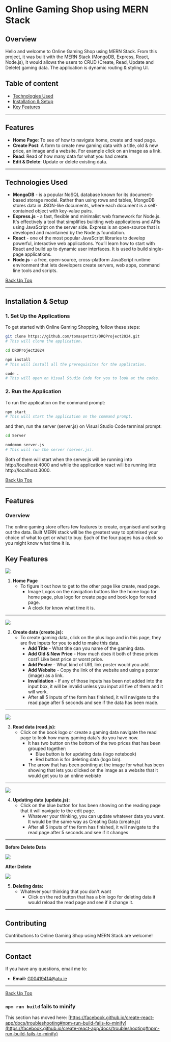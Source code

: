 # Online Gaming Shop using MERN Stack

## Overview
Hello and welcome to Online Gaming Shop using MERN Stack. From this project, it was built with the MERN Stack (MongoDB, Express, React, Node.js), it would allows the users to CRUD (Create, Read, Update and Delete) gaming data. The application is dynamic routing & styling UI. 

## Table of content
   * [Technologies Used](https://github.com/tomaspettit/DRQProject2024/wiki/Home/_edit#technologies-used)
   * [Installation & Setup](https://github.com/tomaspettit/DRQProject2024/wiki/Home/_edit#installation--setup)
   * [Key Features](https://github.com/tomaspettit/DRQProject2024/wiki/Home/_edit#key-features)

***
## Features
* **Home Page**: To see of how to navigate home, create and read page.
* **Create Post**: A form to create new gaming data with a title, old & new price, an image and a website. For example click on an image as a link.
* **Read**: Read of how many data for what you had create.
* **Edit & Delete**: Update or delete existing data.

***

## Technologies Used
* **MongoDB** - is a popular NoSQL database known for its document-based storage model. Rather than using rows and tables, MongoDB stores data in JSON-like documents, where each document is a self-contained object with key-value pairs.
* **Express.js** - a fast, flexible and minimalist web framework for Node.js. It's effectively a tool that simplifies building web applications and APIs using JavaScript on the server side. Express is an open-source that is developed and maintained by the Node.js foundation.
* **React** - one of the most popular JavaScript libraries to develop powerful, interactive web applications. You’ll learn how to start with React and build up to dynamic user interfaces. It is used to build single-page applications.
* **Node.js** - a free, open-source, cross-platform JavaScript runtime environment that lets developers create servers, web apps, command line tools and scripts.

[Back Up Top](https://github.com/tomaspettit/DRQProject2024/wiki/Home/_edit#online-gaming-shop-using-mern-stack)
***

## Installation & Setup
### 1. Set Up the Applications
To get started with Online Gaming Shopping, follow these steps:

```bash
git clone https://github.com/tomaspettit/DRQProject2024.git
# This will clone the application.
```
```bash
cd DRQProject2024
```

```bash
npm install
# This will install all the prerequisites for the application.
```

```bash
code .
# This will open on Visual Studio Code for you to look at the codes.

```

### 2. Run the Application
To run the application on the command prompt:
```bash
npm start
# This will start the application on the command prompt.
```
and then, run the server (server.js) on Visual Studio Code terminal prompt:
```bash
cd Server
```

```bash
nodemon server.js
# This will run the server (server.js).
```
Both of them will start when the server.js will be running into http://localhost:4000 and while the application react will be running into http://localhost:3000.

[Back Up Top](https://github.com/tomaspettit/DRQProject2024/wiki/Home/_edit#online-gaming-shop-using-mern-stack)
***

## Features
### Overview
The online gaming store offers few features to create, organised and sorting out the data. Built MERN stack will be the greatest way to optimised your choice of what to get or what to buy. Each of the four pages has a clock so you might know what time it is.

## Key Features
![](https://github.com/user-attachments/assets/527376ff-8606-488e-893f-bc78c700f087)

1. **Home Page**
      * To figure it out how to get to the other page like create, read page.
         * Image Logos on the navigation buttons like the home logo for home page, plus logo for create page and book logo for read page.
         * A clock for know what time it is.

***

![](https://github.com/user-attachments/assets/81321132-ca25-4e0e-a7f9-24ae2a6e9cee)

2. **Create data (create.js):** 
    * To create gaming data, click on the plus logo and in this page, they are five inputs for you to add to make this data.
      * **Add Title** - What title can you name of the gaming data.
      * **Add Old & New Price** - How much does it both of these prices cost? Like best price or worst price.
      * **Add Poster** - What kind of URL link poster would you add.
      * **Add Website** - Copy the link of the website and using a poster (image) as a link.
      * **Invalidation** - If any of those inputs has been not added into the input box, it will be invalid unless you input all five of them and it will work.
      * After all 5 inputs of the form has finished, it will navigate to the read page after 5 seconds and see if the data has been made.

***

![](https://github.com/user-attachments/assets/8bb9ba52-5837-446c-9555-2bf244a9a19b)

3. **Read data (read.js):** 
   * Click on the book logo or create a gaming data navigate the read page to look how many gaming data's do you have now. 
      * It has two button on the bottom of the two prices that has been grouped together: 
        * Blue button is for updating data (logo notebook)
        * Red button is for deleting data (logo bin).
      * The arrow that has been pointing at the image for what has been showing that lets you clicked on the image as a website that it would get you to an online webiste

***

![](https://github.com/user-attachments/assets/3606aa11-47ba-4893-a4af-502a6a4b48bf)

4. **Updating data (update.js):** 
   * Click on the blue button for has been showing on the reading page that it will navigate to the edit page. 
      * Whatever your thinking, you can update whatever data you want. It would be the same way as Creating Data (create.js)  
      * After all 5 inputs of the form has finished, it will navigate to the read page after 5 seconds and see if it changes 

***

  **Before Delete Data**

![](https://github.com/user-attachments/assets/1b4a54e6-5666-4ba9-8e07-46edb7721239)

  **After Delete**
   
![](https://github.com/user-attachments/assets/ca02967c-485d-470c-943c-902c9cc31b13)

5. **Deleting data:** 
   * Whatever your thinking that you don't want
     * Click on the red button that has a bin logo for deleting data it would reload the read page and see if it change it. 

***

## Contributing
Contributions to Online Gaming Shop using MERN Stack are welcome!

***

## Contact
If you have any questions, email me to:
* **Email:** G00419414@atu.ie

***
[Back Up Top](https://github.com/tomaspettit/DRQProject2024/wiki/Home/_edit#online-gaming-shop-using-mern-stack)

### `npm run build` fails to minify

This section has moved here: [https://facebook.github.io/create-react-app/docs/troubleshooting#npm-run-build-fails-to-minify](https://facebook.github.io/create-react-app/docs/troubleshooting#npm-run-build-fails-to-minify)
